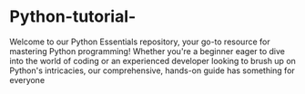 # Python-tutorial-
Welcome to our Python Essentials repository, your go-to resource for mastering Python programming! Whether you're a beginner eager to dive into the world of coding or an experienced developer looking to brush up on Python's intricacies, our comprehensive, hands-on guide has something for everyone
